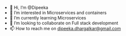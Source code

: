 - 👋 Hi, I’m @Dipeeka
- 👀 I’m interested in Microservices and containers 
- 🌱 I’m currently learning Microservices 
- 💞️ I’m looking to collaborate on Full stack development 
- 📫 How to reach me on dipeeka.dhargalkar@gmail.com

<!---
PawarDipeeka/PawarDipeeka is a ✨ special ✨ repository because its `README.md` (this file) appears on your GitHub profile.
You can click the Preview link to take a look at your changes.
--->
